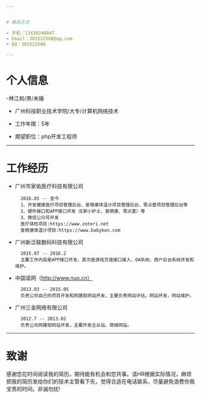 ```yaml
---


# 联系方式

- 手机：13430240047
- Email：303522560@qq.com
- QQ：303522560

---
```


# 个人信息

 -林江和/男/未婚
 - 广州科技职业技术学院/大专/计算机网络技术
 - 工作年限：5年

 - 期望职位：php开发工程师

---

# 工作经历


- 广州市家佑医疗科技有限公司

		2016.03 -- 至今
		1、开发健康医疗项目管理后台、爱萌康体温计项目管理后台、零点壹项目管理后台等
		2、硬件接口和APP接口开发（E家小护士、爱萌康、零点壹）等
		3、微信公众号开发		
		医疗体检项目:https://www.zoteri.net
		爱萌康体温计项目:https://www.babykon.com
		

- 广州新泛联数码科技有限公司

		2015.07 -- 2016.2
		主要工作内容是APP接口开发，其次是游戏充值接口接入，OA系统，商户后台系统开发和维护。

- 中国诺网（http://www.nuo.cn） 

		2013.03 -- 2015.05
		负责公司自己的项目开发和网建部网站开发，主要负责网站评估，网站开发，网站维护。

- 广州三金网络有限公司

		2012.7 -- 2013.02
		负责公司网建部网站开发，主要开发企业站，商城网站。

---

# 致谢
感谢您花时间阅读我的简历，期待能有机会和您共事。请HR根据实际情况，麻烦把我的简历发给你们的技术主管看下先，觉得合适在电话联系，尽量避免浪费你我宝贵的时间。非诚勿扰!
